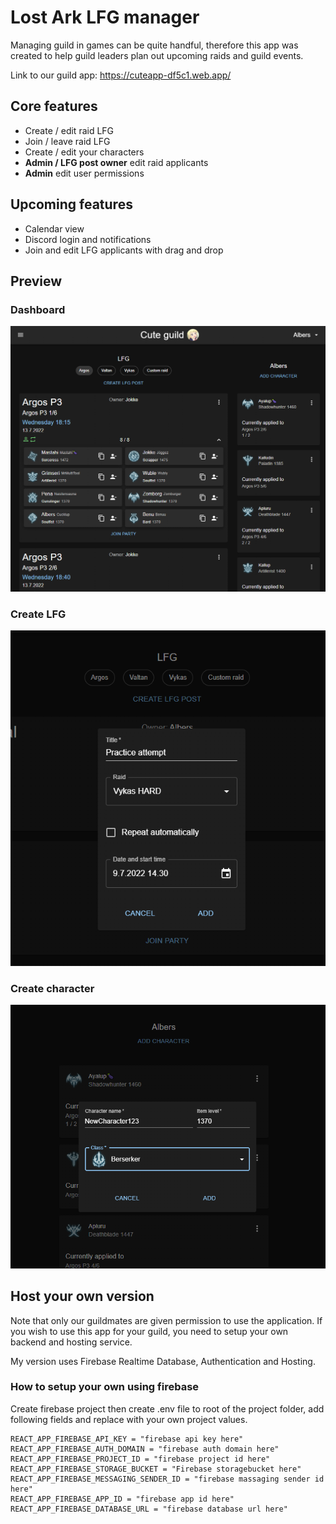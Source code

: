 # Lost Ark LFG manager

Managing guild in games can be quite handful, therefore this app was created to help guild leaders plan out upcoming raids and guild events.

Link to our guild app: https://cuteapp-df5c1.web.app/

## Core features

- Create / edit raid LFG
- Join / leave raid LFG
- Create / edit your characters
- **Admin / LFG post owner** edit raid applicants
- **Admin** edit user permissions

## Upcoming features

- Calendar view
- Discord login and notifications
- Join and edit LFG applicants with drag and drop

## Preview

### Dashboard

![Dashboard preview](https://github.com/Apluri/lfg-manager/blob/master/screenshots/dashboard.PNG?raw=true)

### Create LFG

![Dashboard preview](https://github.com/Apluri/lfg-manager/blob/master/screenshots/createRaid.PNG?raw=true)

### Create character

![Dashboard preview](https://github.com/Apluri/lfg-manager/blob/master/screenshots/createChar.PNG?raw=true)

## Host your own version

Note that only our guildmates are given permission to use the application. If you wish to use this app for your guild, you need to setup your own backend and hosting service.

My version uses Firebase Realtime Database, Authentication and Hosting.

### How to setup your own using firebase

Create firebase project then create .env file to root of the project folder, add following fields and replace with your own project values.

    REACT_APP_FIREBASE_API_KEY = "firebase api key here"
    REACT_APP_FIREBASE_AUTH_DOMAIN = "firebase auth domain here"
    REACT_APP_FIREBASE_PROJECT_ID = "firebase project id here"
    REACT_APP_FIREBASE_STORAGE_BUCKET = "Firebase storagebucket here"
    REACT_APP_FIREBASE_MESSAGING_SENDER_ID = "firebase massaging sender id here"
    REACT_APP_FIREBASE_APP_ID = "firebase app id here"
    REACT_APP_FIREBASE_DATABASE_URL = "firebase database url here"
